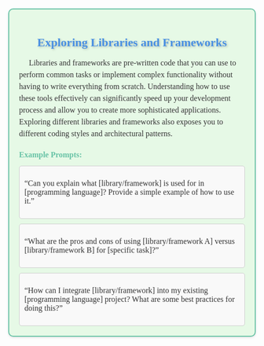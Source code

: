 <div style="background-color:#E6F9E6; padding: 20px; border-radius: 10px; box-shadow: 0 2px 4px 0 rgba(0, 0, 0, 0.1); border:2px solid #66C2A5; margin-top: 20px;">
    <h1 style="font-size:24px; font-family:Georgia, serif; color:#4A90E2; text-align:center; text-shadow: 2px 2px 4px rgba(0, 0, 0, 0.2);">
        Exploring Libraries and Frameworks
    </h1>
    <p style="font-size:16px; font-family:Georgia, serif; line-height: 1.5em; text-indent: 20px; color:#333;">
        Libraries and frameworks are pre-written code that you can use to perform common tasks or implement complex functionality without having to write everything from scratch. Understanding how to use these tools effectively can significantly speed up your development process and allow you to create more sophisticated applications. Exploring different libraries and frameworks also exposes you to different coding styles and architectural patterns.
    </p>
    
<h2 style="font-size:16px; font-family:Georgia, serif; color:#66C2A5;">Example Prompts:</h2>
    
<div style="background-color:#f9f9f9; padding: 10px; border-radius: 5px; border: 1px solid #ccc; margin-top: 10px;">
        <p style="font-size:16px; font-family:Georgia, serif; color:#333;">
            “Can you explain what [library/framework] is used for in [programming language]? Provide a simple example of how to use it.”
        </p>
    </div>
    
<div style="background-color:#f9f9f9; padding: 10px; border-radius: 5px; border: 1px solid #ccc; margin-top: 10px;">
        <p style="font-size:16px; font-family:Georgia, serif; color:#333;">
            “What are the pros and cons of using [library/framework A] versus [library/framework B] for [specific task]?”
        </p>
    </div>
    
<div style="background-color:#f9f9f9; padding: 10px; border-radius: 5px; border: 1px solid #ccc; margin-top: 10px;">
        <p style="font-size:16px; font-family:Georgia, serif; color:#333;">
            “How can I integrate [library/framework] into my existing [programming language] project? What are some best practices for doing this?”
        </p>
    </div>
</div>
